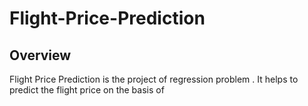 # Flight-Price-Prediction

## Overview 
Flight Price Prediction is the project of regression problem . It helps to predict the flight price on the basis of 
